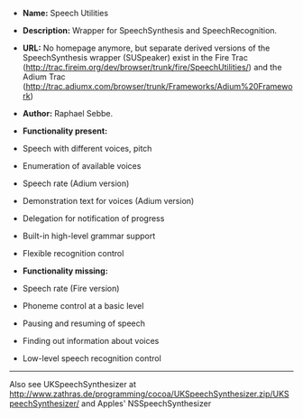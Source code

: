 


* **Name:** Speech Utilities
* **Description:** Wrapper for SpeechSynthesis and SpeechRecognition.
* **URL:** No homepage anymore, but separate derived versions of the SpeechSynthesis wrapper (SUSpeaker) exist in the Fire Trac (http://trac.fireim.org/dev/browser/trunk/fire/SpeechUtilities/) and the Adium Trac (http://trac.adiumx.com/browser/trunk/Frameworks/Adium%20Framework)

* **Author:** Raphael Sebbe.
* **Functionality present:** 
* Speech with different voices, pitch
* Enumeration of available voices
* Speech rate (Adium version)
* Demonstration text for voices (Adium version)
* Delegation for notification of progress
* Built-in high-level grammar support
* Flexible recognition control 
* **Functionality missing:** 
* Speech rate (Fire version)
* Phoneme control at a basic level
* Pausing and resuming of speech
* Finding out information about voices
* Low-level speech recognition control 


----

Also see UKSpeechSynthesizer at http://www.zathras.de/programming/cocoa/UKSpeechSynthesizer.zip/UKSpeechSynthesizer/
and Apples' NSSpeechSynthesizer
